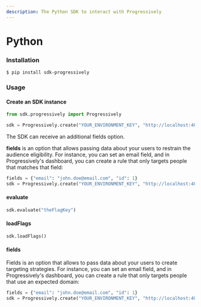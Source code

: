 ```yaml
---
description: The Python SDK to interact with Progressively
---
```


# Python

### Installation <a href="#installation" id="installation"></a>

```shell
$ pip install sdk-progressively
```

### Usage <a href="#usage" id="usage"></a>

#### Create an SDK instance

```python
from sdk.progressively import Progressively

sdk = Progressively.create("YOUR_ENVIRONMENT_KEY", "http://localhost:4000")
```

The SDK can receive an additional fields option.

**fields** is an option that allows passing data about your users to restrain the audience eligibility. For instance, you can set an email field, and in Progressively's dashboard, you can create a rule that only targets people that matches that field:

```python
fields = {"email": "john.doe@email.com", "id": 1}
sdk = Progressively.create("YOUR_ENVIRONMENT_KEY", "http://localhost:4000", fields)
```

#### evaluate

```python
sdk.evaluate("theFlagKey")
```

#### loadFlags

```
sdk.loadFlags()
```

#### fields <a href="#fields" id="fields"></a>

Fields is an option that allows to pass data about your users to create targeting strategies. For instance, you can set an email field, and in Progressively's dashboard, you can create a rule that only targets people that use an expected domain:

```python
fields = {"email": "john.doe@email.com", "id": 1}
sdk = Progressively.create("YOUR_ENVIRONMENT_KEY", "http://localhost:4000", fields)
```

